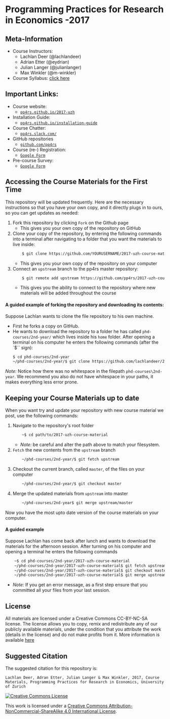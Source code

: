 # Programming Practices for Research in Economics -2017

## Meta-Information

*   Course Instructors:
    * Lachlan Deer (@lachlandeer)
    * Adrian Etter (@eydrian)
    * Julian Langer (@julianlanger)
    * Max Winkler (@m-winkler)
*   Course Syllabus: [click here](./00-syllabus/pp4rs-syllabus.pdf)

## Important Links:

* Course website:
    * [`pp4rs.github.io/2017-uzh`](https://pp4rs.github.io/2017-uzh)
* Installation Guide:
    * [`pp4rs.github.io/installation-guide`](https://pp4rs.github.io/installation-guide)
* Course Chatter:
    * [`pp4rs.slack.com/`](pp4rs.slack.com/)
* GitHub repositories
    * [`github.com/pp4rs`](https://github.com/pp4rs)
* Course (re-) Registration:
    * [`Google Form`](https://goo.gl/forms/aiuUF3cKJGwS9Vb12)
* Pre-course Survey:
    * [`Google Form`](https://goo.gl/forms/CmUNN5fa7AnNaMu32)

## Accessing the Course Materials for the First Time

This repository will be updated frequently.
Here are the necessary instructions so that you have your own copy, and it directly plugs in to ours, so you can get updates as needed:

1. Fork this repository by clicking `Fork` on the Github page
    * This gives you your own copy of the repository on GitHub
2. Clone your copy of the repository, by entering the following commands into a terminal after navigating to a folder that you want the materials to live inside:
    ```bash
        $ git clone https://github.com/YOURUSERNAME/2017-uzh-course-material.git
    ```
    * This gives you your own copy of the repository on your computer
3. Connect an `upstream` branch to the pp4rs master repository:
    ```bash
        $ git remote add upstream https://github.com/pp4rs/2017-uzh-course-material.git
    ```
    * This gives you the ability to connect to the repository where new materials will be added throughout the course

#### A guided example of forking the repository and downloading its contents:

Suppose Lachlan wants to clone the file repository to his own machine.

* First he forks a copy on GitHub.
*  He wants to download the repository to a folder he has called `phd-courses/2nd-year/` which lives inside his `home` folder.
After opening a terminal on his computer he enters the following commands (after the `$`` sign):
    ```bash
    $ cd phd-courses/2nd-year
    ~/phd-courses/2nd-year/$ git clone https://github.com/lachlandeer/2017-uzh-course-material.git
    ```

*Note:* Notice how there was no whitespace in the filepath `phd-courses\2nd-year`.
We recommend you also do not have whitespace in your paths, it makes everything less error prone.

## Keeping your Course Materials up to date

When you want try and update your repository with new course material we post, use the following commands:

1. Navigate to the repository's root folder
    ```bash
        ~$ cd path/to/2017-uzh-course-material
    ```
    * *Note:* be careful and alter the path above to match your filesystem.
1. `Fetch` the new contents from the `upstream` branch
    ```bash
        ~/phd-courses/2nd-year/$ git fetch upstream
    ```
2. Checkout the current branch, called `master`, of the files on your computer
    ```bash
        ~/phd-courses/2nd-year/$ git checkout master
    ```
3. Merge the updated materials from `upstream` into master
    ```bash
        ~/phd-courses/2nd-year$ git merge upstream/master
    ```

Now you have the most upto date version of the course materials on your computer.


#### A guided example

Suppose Lachlan has come back after lunch and wants to download the materials for the afternoon session.
After turning on his computer and opening a terminal he enters the following commands

```bash
    ~$ cd phd-courses/2nd-year/2017-uzh-course-material
    ~/phd-courses/2nd-year/2017-uzh-course-material$ git fetch upstream
    ~/phd-courses/2nd-year/2017-uzh-course-material$ git checkout master
    ~/phd-courses/2nd-year/2017-uzh-course-material$ git merge upstream/master
```

* *Note:* If you get an error message, as a first step ensure that you committed all your files from your last session.


## License

All materials are licensed under a Creative Commons CC-BY-NC-SA license. The license allows you to copy, remix and redistribute any of our publicly available materials, under the condition that you attribute the work (details in the license) and do not make profits from it. More information is available [here](https://pp4rs.github.io/2017-uzh/license/)


## Suggested Citation

The suggested citation for this repository is:

```
Lachlan Deer, Adran Etter, Julian Langer & Max Winkler, 2017, Course Materials, Programming Practices for Research in Economics, University of Zurich
```

<a rel="license" href="http://creativecommons.org/licenses/by-nc-sa/4.0/"><img alt="Creative Commons License" style="border-width:0" src="https://i.creativecommons.org/l/by-nc-sa/4.0/88x31.png" /></a><br />

This work is licensed under a <a rel="license" href="http://creativecommons.org/licenses/by-nc-sa/4.0/">Creative Commons Attribution-NonCommercial-ShareAlike 4.0 International License</a>.
